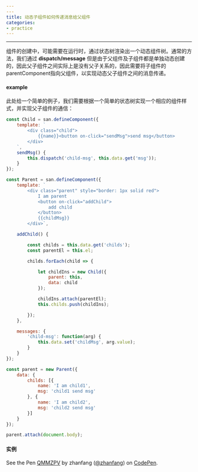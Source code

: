```yaml
---
---
title: 动态子组件如何传递消息给父组件
categories:
- practice
---
```


---

组件的创建中，可能需要在运行时，通过状态树渲染出一个动态组件树。通常的方法，我们通过 **dispatch/message** 但是由于父组件及子组件都是单独动态创建的，因此父子组件之间实际上是没有父子关系的，因此需要将子组件的parentComponent指向父组件，以实现动态父子组件之间的消息传递。

#### example

此处给一个简单的例子，我们需要根据一个简单的状态树实现一个相应的组件样式，并实现父子组件的通信：

```javascript
const Child = san.defineComponent({
    template: `
        <div class="child">
            {{name}}<button on-click="sendMsg">send msg</button>
        </div>
    `,
    sendMsg() {
        this.dispatch('child-msg', this.data.get('msg'));
    }
});

const Parent = san.defineComponent({
    template: `
        <div class="parent" style="border: 1px solid red">
            I am parent
            <button on-click="addChild">
                add child
            </button>
            {{childMsg}}
        </div>`,

    addChild() {

        const childs = this.data.get('childs');
        const parentEl = this.el;

        childs.forEach(child => {

            let childIns = new Child({
                parent: this,
                data: child
            });

            childIns.attach(parentEl);
            this.childs.push(childIns);

        });
    },

    messages: {
        'child-msg': function(arg) {
            this.data.set('childMsg', arg.value);
        }
    }
});

const parent = new Parent({
    data: {
        childs: [{
            name: 'I am child1',
            msg: 'child1 send msg'
        }, {
            name: 'I am child2',
            msg: 'child2 send msg'
        }]
    }
});

parent.attach(document.body);
```

#### 实例

<p data-height="365" data-theme-id="0" data-slug-hash="QMMZPV" data-default-tab="js,result" data-user="zhanfang" data-embed-version="2" data-pen-title="QMMZPV" class="codepen">See the Pen <a href="https://codepen.io/zhanfang/pen/QMMZPV/">QMMZPV</a> by zhanfang (<a href="https://codepen.io/zhanfang">@zhanfang</a>) on <a href="https://codepen.io">CodePen</a>.</p>
<script async src="https://production-assets.codepen.io/assets/embed/ei.js"></script>
